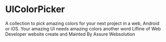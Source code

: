 # UIColorPicker
A collection to pick amazing colors for your next project in a web, Android or iOS. Your amazing UI needs amazing colors another word Lifline of Web Developer website create and Mainted By Assure Websolution
